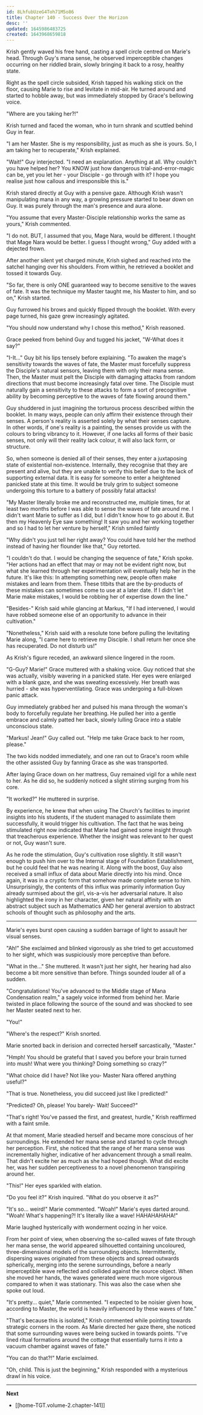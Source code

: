 ```yaml
---
id: 8LhfubUzeG4Toh71M5o86
title: Chapter 140 - Success Over the Horizon
desc: ''
updated: 1645986483725
created: 1643968659818
---
```


Krish gently waved his free hand, casting a spell circle centred on Marie's head. Through Guy's mana sense, he observed imperceptible changes occurring on her riddled brain, slowly bringing it back to a rosy, healthy state.

Right as the spell circle subsided, Krish tapped his walking stick on the floor, causing Marie to rise and levitate in mid-air. He turned around and started to hobble away, but was immediately stopped by Grace's bellowing voice.

"Where are you taking her?!"

Krish turned and faced the woman, who in turn shrank and scuttled behind Guy in fear.

"I am her Master. She is my responsibility, just as much as she is yours. So, I am taking her to recuperate," Krish explained.

"Wait!" Guy interjected. "I need an explanation. Anything at all. Why couldn't you have helped her? You KNOW just how dangerous trial-and-error-magic can be, yet you let her - your Disciple - go through with it? I hope you realise just how callous and irresponsible this is."

Krish stared directly at Guy with a pensive gaze. Although Krish wasn't manipulating mana in any way, a growing pressure started to bear down on Guy. It was purely through the man's presence and aura alone.

"You assume that every Master-Disciple relationship works the same as yours," Krish commented.

"I do not. BUT, I assumed that you, Mage Nara, would be different. I thought that Mage Nara would be better. I guess I thought wrong," Guy added with a dejected frown.

After another silent yet charged minute, Krish sighed and reached into the satchel hanging over his shoulders. From within, he retrieved a booklet and tossed it towards Guy.

"So far, there is only ONE guaranteed way to become sensitive to the waves of fate. It was the technique my Master taught me, his Master to him, and so on," Krish started.

Guy furrowed his brows and quickly flipped through the booklet. With every page turned, his gaze grew increasingly agitated.

"You should now understand why I chose this method," Krish reasoned.

Grace peeked from behind Guy and tugged his jacket, "W-What does it say?"

"I-It..." Guy bit his lips tensely before explaining. "To awaken the mage's sensitivity towards the waves of fate, the Master must forcefully suppress the Disciple's natural sensors, leaving them with only their mana sense. Then, the Master must pelt the Disciple with damaging attacks from random directions that must become increasingly fatal over time. The Disciple must naturally gain a sensitivity to these attacks to form a sort of precognitive ability by becoming perceptive to the waves of fate flowing around them."

Guy shuddered in just imagining the torturous process described within the booklet. In many ways, people can only affirm their existence through their senses. A person's reality is asserted solely by what their senses capture. In other words, if one's reality is a painting, the senses provide us with the colours to bring vibrancy to it. However, if one lacks all forms of their basic senses, not only will their reality lack colour, it will also lack form, or structure.

So, when someone is denied all of their senses, they enter a juxtaposing state of existential non-existence. Internally, they recognise that they are present and alive, but they are unable to verify this belief due to the lack of supporting external data. It is easy for someone to enter a heightened panicked state at this time. It would be truly grim to subject someone undergoing this torture to a battery of possibly fatal attacks!

"My Master literally broke me and reconstructed me, multiple times, for at least two months before I was able to sense the waves of fate around me. I didn't want Marie to suffer as I did, but I didn't know how to go about it. But then my Heavenly Eye saw something! It saw you and her working together and so I had to let her venture by herself," Krish smiled faintly 

"Why didn't you just tell her right away? You could have told her the method instead of having her flounder like that," Guy retorted.

"I couldn't do that. I would be changing the sequence of fate," Krish spoke. "Her actions had an effect that may or may not be evident right now, but what she learned through her experimentation will eventually help her in the future. It's like this: In attempting something new, people often make mistakes and learn from them. These titbits that are the by-products of these mistakes can sometimes come to use at a later date. If I didn't let Marie make mistakes, I would be robbing her of expertise down the line."

"Besides-" Krish said while glancing at Markus, "If I had intervened, I would have robbed someone else of an opportunity to advance in their cultivation."

"Nonetheless," Krish said with a resolute tone before pulling the levitating Marie along, "I came here to retrieve my Disciple. I shall return her once she has recuperated. Do not disturb us!"

As Krish's figure receded, an awkward silence lingered in the room.

"G-Guy? Marie!" Grace muttered with a shaking voice. Guy noticed that she was actually, visibly wavering in a panicked state. Her eyes were enlarged with a blank gaze, and she was sweating excessively. Her breath was hurried - she was hyperventilating. Grace was undergoing a full-blown panic attack.

Guy immediately grabbed her and pulsed his mana through the woman's body to forcefully regulate her breathing. He pulled her into a gentle embrace and calmly patted her back, slowly lulling Grace into a stable unconscious state.

"Markus! Jean!" Guy called out. "Help me take Grace back to her room, please."

The two kids nodded immediately, and one ran out to Grace's room while the other assisted Guy by fanning Grace as she was transported.

After laying Grace down on her mattress, Guy remained vigil for a while next to her. As he did so, he suddenly noticed a slight stirring surging from his core.

"It worked?" He muttered in surprise.

By experience, he knew that when using The Church's facilities to imprint insights into his students, if the student managed to assimilate them successfully, it would trigger his cultivation. The fact that he was being stimulated right now indicated that Marie had gained some insight through that treacherous experience. Whether the insight was relevant to her quest or not, Guy wasn't sure.

As he rode the stimulation, Guy's cultivation rose slightly. It still wasn't enough to push him over to the Internal stage of Foundation Establishment, but he could feel that he was nearing it. Along with the boost, Guy also received a small influx of data about Marie directly into his mind. Once again, it was in a cryptic form that somehow made complete sense to him. Unsurprisingly, the contents of this influx was primarily information Guy already surmised about the girl, vis-a-vis her adversarial nature. It also highlighted the irony in her character, given her natural affinity with an abstract subject such as Mathematics AND her general aversion to abstract schools of thought such as philosophy and the arts.

____

Marie's eyes burst open causing a sudden barrage of light to assault her visual senses.

"Ah!" She exclaimed and blinked vigorously as she tried to get accustomed to her sight, which was suspiciously more perceptive than before.

"What in the..." She muttered. It wasn't just her sight, her hearing had also become a bit more sensitive than before. Things sounded louder all of a sudden.

"Congratulations! You've advanced to the Middle stage of Mana Condensation realm," a sagely voice informed from behind her. Marie twisted in place following the source of the sound and was shocked to see her Master seated next to her.

"You!"

"Where's the respect?" Krish snorted.

Marie snorted back in derision and corrected herself sarcastically, "Master."

"Hmph! You should be grateful that I saved you before your brain turned into mush! What were you thinking? Doing something so crazy?"

"What choice did I have? Not like you- Master Nara offered anything useful?"

"That is true. Nonetheless, you did succeed just like I predicted!"

"Predicted? Oh, please! You barely- Wait! Succeed?"

"That's right! You've passed the first, and greatest, hurdle," Krish reaffirmed with a faint smile.

At that moment, Marie steadied herself and became more conscious of her surroundings. He extended her mana sense and started to cycle through her perception. First, she noticed that the range of her mana sense was incrementally higher, indicative of her advancement through a small realm. That didn't excite her as much as she had hoped though. What did excite her, was her sudden perceptiveness to a novel phenomenon transpiring around her.

"This!" Her eyes sparkled with elation.

"Do you feel it?" Krish inquired. "What do you observe it as?"

"It's so... weird!" Marie commented. "Woah!" Marie's eyes darted around. "Woah! What's happening?! It's literally like a wave! HAHAHAHAHA!"

Marie laughed hysterically with wonderment oozing in her voice.

From her point of view, when observing the so-called waves of fate through her mana sense, the world appeared silhouetted containing uncoloured, three-dimensional models of the surrounding objects. Intermittently, dispersing waves originated from these objects and spread outwards spherically, merging into the serene surroundings, before a nearly imperceptible wave reflected and collided against the source object. When she moved her hands, the waves generated were much more vigorous compared to when it was stationary. This was also the case when she spoke out loud.

"It's pretty... quiet," Marie commented. "I expected to be noisier given how, according to Master, the world is heavily influenced by these waves of fate."

"That's because this is isolated," Krish commented while pointing towards strategic corners in the room. As Marie directed her gaze there, she noticed that some surrounding waves were being sucked in towards points. "I've lined ritual formations around the cottage that essentially turns it into a vacuum chamber against waves of fate."

"You can do that?!" Marie exclaimed.

"Oh, child. This is just the beginning," Krish responded with a mysterious drawl in his voice.

____

**Next**
* [[home-TGT.volume-2.chapter-141]]